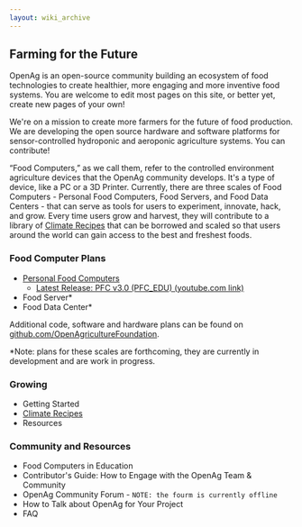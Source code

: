 ```yaml
---
layout: wiki_archive
---
```


## Farming for the Future
OpenAg is an open-source community building an ecosystem of food technologies to create healthier, 
more engaging and more inventive food systems. You are welcome to edit most pages on this site, or better yet, 
create new pages of your own!

We're on a mission to create more farmers for the future of food production. We are developing the open source 
hardware and software platforms for sensor-controlled hydroponic and aeroponic agriculture systems. You can contribute!

“Food Computers,” as we call them, refer to the controlled environment agriculture devices that the OpenAg community 
develops. It's a type of device, like a PC or a 3D Printer. Currently, there are three scales of Food Computers - 
Personal Food Computers, Food Servers, and Food Data Centers - that can serve as tools for users to experiment, 
innovate, hack, and grow. Every time users grow and harvest, they will contribute to a library of [Climate Recipes](recipe.md) 
that can be borrowed and scaled so that users around the world can gain access to the best and freshest foods.

### Food Computer Plans

* [Personal Food Computers](personal_food_computers.md)
    * [Latest Release: PFC v3.0 (PFC_EDU) (youtube.com link)](https://www.youtube.com/watch?v=-J1DNp4M_1k&feature=youtu.be)
* Food Server*
* Food Data Center*

Additional code, software and hardware plans can be found on [github.com/OpenAgricultureFoundation](github.com/OpenAgricultureFoundation).

*Note: plans for these scales are forthcoming, they are currently in development and are work in progress.

### Growing

* Getting Started
* [Climate Recipes](recipe.md)
* Resources

### Community and Resources

* Food Computers in Education
* Contributor's Guide: How to Engage with the OpenAg Team & Community
* OpenAg Community Forum - `NOTE: the fourm is currently offline`
* How to Talk about OpenAg for Your Project
* FAQ
 